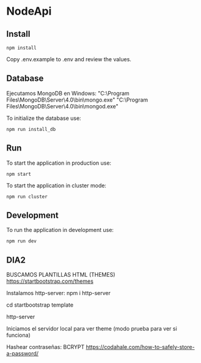 

# NodeApi

## Install

```shell
npm install
```

Copy .env.example to .env and review the values.

## Database

Ejecutamos MongoDB en Windows:
"C:\Program Files\MongoDB\Server\4.0\bin\mongo.exe"
"C:\Program Files\MongoDB\Server\4.0\bin\mongod.exe"

To initialize the database use:

```shell
npm run install_db
```

## Run

To start the application in production use:

```shell
npm start
```

To start the application in cluster mode:

```shell
npm run cluster
```

## Development

To run the application in development use:

```shell
npm run dev
```

## DIA2

BUSCAMOS PLANTILLAS HTML (THEMES)  
https://startbootstrap.com/themes

Instalamos http-server: npm i http-server

cd startbootstrap template

http-server

Iniciamos el servidor local para ver theme (modo prueba para ver si funciona)

Hashear contraseñas: BCRYPT
https://codahale.com/how-to-safely-store-a-password/



